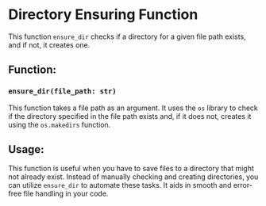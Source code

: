 # Directory Ensuring Function

This function `ensure_dir` checks if a directory for a given file path exists, and if not, it creates one. 

## Function:

### `ensure_dir(file_path: str)`

This function takes a file path as an argument. It uses the `os` library to check if the directory specified in the file path exists and, if it does not, creates it using the `os.makedirs` function.

## Usage:

This function is useful when you have to save files to a directory that might not already exist. Instead of manually checking and creating directories, you can utilize `ensure_dir` to automate these tasks. It aids in smooth and error-free file handling in your code.